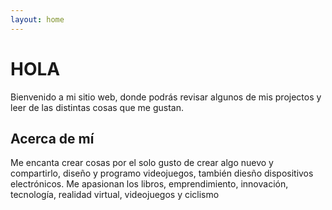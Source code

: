 ```yaml
---
layout: home
---
```

# HOLA

Bienvenido a mi sitio web, donde podrás revisar algunos de mis projectos y leer de las distintas cosas que me gustan.

## Acerca de mí

Me encanta crear cosas por el solo gusto de crear algo nuevo y compartirlo, diseño y programo videojuegos, también diesño dispositivos electrónicos. Me apasionan los libros, emprendimiento, innovación, tecnología, realidad virtual, videojuegos y ciclismo
